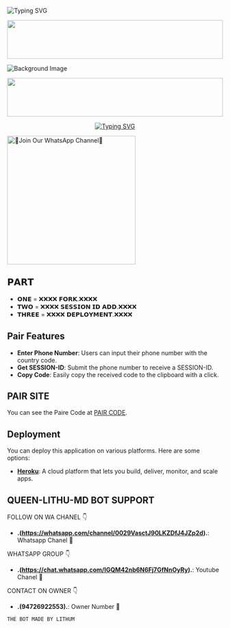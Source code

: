    ![Typing SVG](https://readme-typing-svg.herokuapp.com?font=Rockstar-ExtraBold&color=F01&lines=MADE+BY+LITHUM+)
 
<img src="https://i.imgur.com/dBaSKWF.gif" height="90" width="100%">


![Background Image](https://unitedcamps.in/Images/file_5278.jpg)

<img src="https://i.imgur.com/dBaSKWF.gif" height="90" width="100%">

<br>
 </p>
    <p align="center">
<a href="https://git.io/typing-svg"><img src="https://readme-typing-svg.demolab.com?font=EB+Garamond&weight=800&size=28&duration=4000&pause=1000&random=false&width=435&lines=WELCOME+TO+QUEEN-LITHU-MD;MULTI-DEVICE+WHATSAPP+BOT;DEVELOPED+BY;KING LITHUM" alt="Typing SVG" /></a>

<a href="https://whatsapp.com/channel/0029VasctJ90LKZDfJ4JZp2d"><img src="https://img.shields.io/badge/%E2%9D%A4%EF%B8%8F%E2%80%8D%20Join%20Our%20WhatsApp%20Channel%F0%9F%91%A8%E2%80%8D%F0%9F%92%BB-green" alt="🙌Join Our WhatsApp Channel🙌" width="300"></a>

## 𝗣𝗔𝗥𝗧
- **𝗢𝗡𝗘** =   ❌❌❌❌  𝗙𝗢𝗥𝗞.❌❌❌❌
- **𝗧𝗪𝗢** =   ❌❌❌❌  𝗦𝗘𝗦𝗦𝗜𝗢𝗡 𝗜𝗗 𝗔𝗗𝗗.❌❌❌❌
- **𝗧𝗛𝗥𝗘𝗘** = ❌❌❌❌  𝗗𝗘𝗣𝗟𝗢𝗬𝗠𝗘𝗡𝗧.❌❌❌❌


## Pair Features

- **Enter Phone Number**: Users can input their phone number with the country code.
- **Get SESSION-ID**: Submit the phone number to receive a SESSION-ID.
- **Copy Code**: Easily copy the received code to the clipboard with a click.

## PAIR SITE

You can see the Paire Code at [PAIR CODE](https://lithu-md-fair-web-6f8813b33b65.herokuapp.com/).

## Deployment

You can deploy this application on various platforms. Here are some options:

- **[Heroku](https://dashboard.heroku.com/new?template=https://github.com/LithumHelitha/QUEEN-LITHU-MD-v1/tree/main)**: A cloud platform that lets you build, deliver, monitor, and scale apps.

## QUEEN-LITHU-MD BOT SUPPORT

FOLLOW ON WA CHANEL 👇

- **.(https://whatsapp.com/channel/0029VasctJ90LKZDfJ4JZp2d).**: Whatsapp Chanel 🌟

WHATSAPP GROUP 👇

- **.(https://chat.whatsapp.com/IGQM42nb6N6Fj7GfNnOyRy).**: Youtube Chanel 🌟

CONTACT ON OWNER 👇

- **.(94726922553).**: Owner Number 🌟

```THE BOT MADE BY LITHUM```
